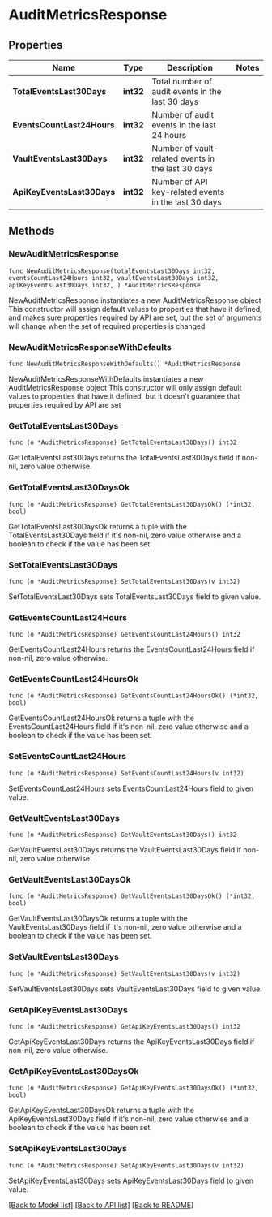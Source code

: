 # AuditMetricsResponse

## Properties

Name | Type | Description | Notes
------------ | ------------- | ------------- | -------------
**TotalEventsLast30Days** | **int32** | Total number of audit events in the last 30 days | 
**EventsCountLast24Hours** | **int32** | Number of audit events in the last 24 hours | 
**VaultEventsLast30Days** | **int32** | Number of vault-related events in the last 30 days | 
**ApiKeyEventsLast30Days** | **int32** | Number of API key-related events in the last 30 days | 

## Methods

### NewAuditMetricsResponse

`func NewAuditMetricsResponse(totalEventsLast30Days int32, eventsCountLast24Hours int32, vaultEventsLast30Days int32, apiKeyEventsLast30Days int32, ) *AuditMetricsResponse`

NewAuditMetricsResponse instantiates a new AuditMetricsResponse object
This constructor will assign default values to properties that have it defined,
and makes sure properties required by API are set, but the set of arguments
will change when the set of required properties is changed

### NewAuditMetricsResponseWithDefaults

`func NewAuditMetricsResponseWithDefaults() *AuditMetricsResponse`

NewAuditMetricsResponseWithDefaults instantiates a new AuditMetricsResponse object
This constructor will only assign default values to properties that have it defined,
but it doesn't guarantee that properties required by API are set

### GetTotalEventsLast30Days

`func (o *AuditMetricsResponse) GetTotalEventsLast30Days() int32`

GetTotalEventsLast30Days returns the TotalEventsLast30Days field if non-nil, zero value otherwise.

### GetTotalEventsLast30DaysOk

`func (o *AuditMetricsResponse) GetTotalEventsLast30DaysOk() (*int32, bool)`

GetTotalEventsLast30DaysOk returns a tuple with the TotalEventsLast30Days field if it's non-nil, zero value otherwise
and a boolean to check if the value has been set.

### SetTotalEventsLast30Days

`func (o *AuditMetricsResponse) SetTotalEventsLast30Days(v int32)`

SetTotalEventsLast30Days sets TotalEventsLast30Days field to given value.


### GetEventsCountLast24Hours

`func (o *AuditMetricsResponse) GetEventsCountLast24Hours() int32`

GetEventsCountLast24Hours returns the EventsCountLast24Hours field if non-nil, zero value otherwise.

### GetEventsCountLast24HoursOk

`func (o *AuditMetricsResponse) GetEventsCountLast24HoursOk() (*int32, bool)`

GetEventsCountLast24HoursOk returns a tuple with the EventsCountLast24Hours field if it's non-nil, zero value otherwise
and a boolean to check if the value has been set.

### SetEventsCountLast24Hours

`func (o *AuditMetricsResponse) SetEventsCountLast24Hours(v int32)`

SetEventsCountLast24Hours sets EventsCountLast24Hours field to given value.


### GetVaultEventsLast30Days

`func (o *AuditMetricsResponse) GetVaultEventsLast30Days() int32`

GetVaultEventsLast30Days returns the VaultEventsLast30Days field if non-nil, zero value otherwise.

### GetVaultEventsLast30DaysOk

`func (o *AuditMetricsResponse) GetVaultEventsLast30DaysOk() (*int32, bool)`

GetVaultEventsLast30DaysOk returns a tuple with the VaultEventsLast30Days field if it's non-nil, zero value otherwise
and a boolean to check if the value has been set.

### SetVaultEventsLast30Days

`func (o *AuditMetricsResponse) SetVaultEventsLast30Days(v int32)`

SetVaultEventsLast30Days sets VaultEventsLast30Days field to given value.


### GetApiKeyEventsLast30Days

`func (o *AuditMetricsResponse) GetApiKeyEventsLast30Days() int32`

GetApiKeyEventsLast30Days returns the ApiKeyEventsLast30Days field if non-nil, zero value otherwise.

### GetApiKeyEventsLast30DaysOk

`func (o *AuditMetricsResponse) GetApiKeyEventsLast30DaysOk() (*int32, bool)`

GetApiKeyEventsLast30DaysOk returns a tuple with the ApiKeyEventsLast30Days field if it's non-nil, zero value otherwise
and a boolean to check if the value has been set.

### SetApiKeyEventsLast30Days

`func (o *AuditMetricsResponse) SetApiKeyEventsLast30Days(v int32)`

SetApiKeyEventsLast30Days sets ApiKeyEventsLast30Days field to given value.



[[Back to Model list]](../README.md#documentation-for-models) [[Back to API list]](../README.md#documentation-for-api-endpoints) [[Back to README]](../README.md)


